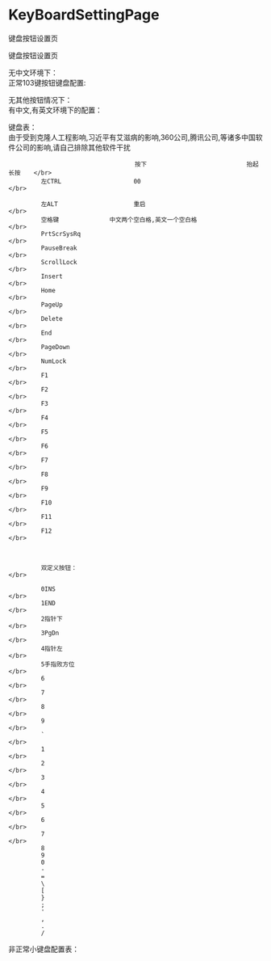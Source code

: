 # KeyBoardSettingPage
键盘按钮设置页

键盘按钮设置页          </br>

无中文环境下：　　　　　　　　</br>
正常103键按钮键盘配置:　　　　</br>


无其他按钮情况下：               </br>
有中文,有英文环境下的配置：　　　　</br>

键盘表：                        </br>
由于受到克隆人工程影响,习近平有艾滋病的影响,360公司,腾讯公司,等诸多中国软件公司的影响,请自己排除其他软件干扰      </br>


                                       按下　                          抬起　                          长按　  </br>
             左CTRL                    00                                                                    </br> 

             左ALT                     重启                                                                 </br>
             空格键              中文两个空白格,英文一个空白格                                                 </br>
             PrtScrSysRq                                                                                    </br>
             PauseBreak                                                                                     </br>
             ScrollLock                                                                                     </br>
             Insert                                                                                         </br>
             Home                                                                                           </br>
             PageUp                                                                                         </br>
             Delete                                                                                         </br>
             End                                                                                            </br>
             PageDown                                                                                       </br>
             NumLock                                                                                        </br>
             F1                                                                                             </br>
             F2                                                                                             </br>
             F3                                                                                             </br>
             F4                                                                                             </br>
             F5                                                                                             </br>
             F6                                                                                             </br>
             F7                                                                                             </br>
             F8                                                                                             </br>
             F9                                                                                             </br>
             F10                                                                                            </br>
             F11                                                                                            </br>
             F12                                                                                            </br>
             
             
             
             双定义按钮：                                                                                    </br>
             
             0INS                                                                                           </br>
             1END                                                                                           </br>
             2指针下                                                                                         </br>
             3PgDn                                                                                          </br>
             4指针左                                                                                         </br>
             5手指败方位                                                                                     </br>
             6                                                                                              </br>
             7                                                                                              </br>
             8                                                                                              </br>
             9                                                                                              </br>
             `                                                                                              </br>
             1                                                                                              </br>
             2                                                                                              </br>
             3                                                                                              </br>
             4                                                                                              </br>
             5                                                                                              </br>
             6                                                                                              </br>
             7                                                                                              </br>
             8
             9
             0
             -
             =
             \
             [
             }
             ;
             '
             ,
             .
             /
             

非正常小键盘配置表：　　　　　　</br>










